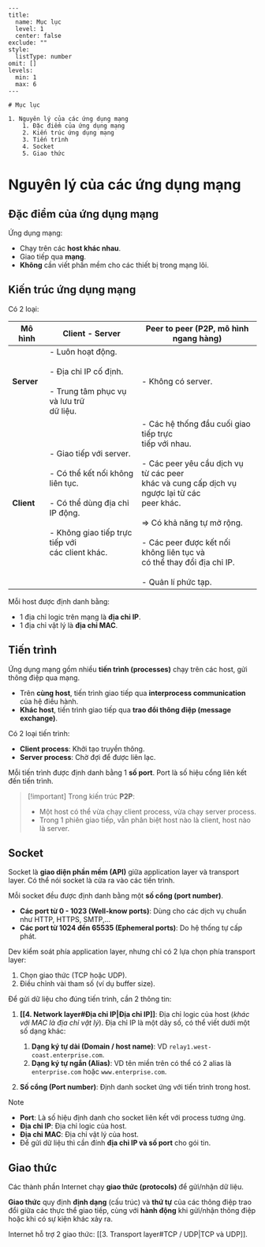 
```insta-toc
---
title:
  name: Mục lục
  level: 1
  center: false
exclude: ""
style:
  listType: number
omit: []
levels:
  min: 1
  max: 6
---

# Mục lục

1. Nguyên lý của các ứng dụng mạng
    1. Đặc điểm của ứng dụng mạng
    2. Kiến trúc ứng dụng mạng
    3. Tiến trình
    4. Socket
    5. Giao thức
```

# Nguyên lý của các ứng dụng mạng

## Đặc điểm của ứng dụng mạng

Ứng dụng mạng:
- Chạy trên các **host khác nhau**.
- Giao tiếp qua **mạng**.
- **Không** cần viết phần mềm cho các thiết bị trong mạng lõi.

## Kiến trúc ứng dụng mạng

Có 2 loại:

| **Mô hình** | Client - Server                                                                                                                                                  | Peer to peer (P2P, mô hình ngang hàng)                                                                                                                                                                                                                                                                         |
| ----------- | ---------------------------------------------------------------------------------------------------------------------------------------------------------------- | -------------------------------------------------------------------------------------------------------------------------------------------------------------------------------------------------------------------------------------------------------------------------------------------------------------- |
| **Server**  | - Luôn hoạt động.<br><br>- Địa chỉ IP cố định.<br><br>- Trung tâm phục vụ và lưu trữ<br>dữ liệu.                                                                 | - Không có server.                                                                                                                                                                                                                                                                                             |
| **Client**  | - Giao tiếp với server.<br><br>- Có thể kết nối không liên tục.<br><br>- Có thể dùng địa chỉ IP động.<br><br>- Không giao tiếp trực tiếp với<br>các client khác. | - Các hệ thống đầu cuối giao tiếp trực<br>tiếp với nhau.<br><br>- Các peer yêu cầu dịch vụ từ các peer<br>khác và cung cấp dịch vụ ngược lại từ các<br>peer khác.<br><br>=> Có khả năng tự mở rộng.<br><br>- Các peer được kết nối không liên tục và<br>có thể thay đổi địa chỉ IP.<br><br>- Quản lí phức tạp. |

Mỗi host được định danh bằng:
- 1 địa chỉ logic trên mạng là **địa chỉ IP**.
- 1 địa chỉ vật lý là **địa chỉ MAC**.

## Tiến trình

Ứng dụng mạng gồm nhiều **tiến trình (processes)** chạy trên các host, gửi thông điệp qua mạng.
- Trên **cùng host**, tiến trình giao tiếp qua **interprocess communication** của hệ điều hành.
- **Khác host**, tiến trình giao tiếp qua **trao đổi thông điệp (message exchange)**.

Có 2 loại tiến trình:
- **Client process**: Khởi tạo truyền thông.
- **Server process**: Chờ đợi để được liên lạc.

Mỗi tiến trình được định danh bằng 1 **số port**. Port là số hiệu cổng liên kết đến tiến trình.

>[!important] Trong kiến trúc **P2P**:
>- Một host có thể vừa chạy client process, vừa chạy server process.
>- Trong 1 phiên giao tiếp, vẫn phân biệt host nào là client, host nào là server.

## Socket

Socket là **giao diện phần mềm (API)** giữa application layer và transport layer. Có thể nói socket là cửa ra vào các tiến trình.

Mỗi socket đều được định danh bằng một **số cổng (port number)**.
- **Các port từ 0 - 1023 (Well-know ports)**: Dùng cho các dịch vụ chuẩn như HTTP, HTTPS, SMTP,...
- **Các port từ 1024 đến 65535 (Ephemeral ports)**: Do hệ thống tự cấp phát.

Dev kiểm soát phía application layer, nhưng chỉ có 2 lựa chọn phía transport layer:
1. Chọn giao thức (TCP hoặc UDP).
2. Điều chỉnh vài tham số (ví dụ buffer size).

Để gửi dữ liệu cho đúng tiến trình, cần 2 thông tin:
1. **[[4. Network layer#Địa chỉ IP|Địa chỉ IP]]**: Địa chỉ logic của host (*khác với MAC là địa chỉ vật lý*). Địa chỉ IP là một dãy số, có thể viết dưới một số dạng khác:
	1. **Dạng ký tự dài (Domain / host name)**: VD `relay1.west-coast.enterprise.com`.
	2. **Dạng ký tự ngắn (Alias)**: VD tên miền trên có thể có 2 alias là `enterprise.com` hoặc `www.enterprise.com`.

2. **Số cổng (Port number)**: Định danh socket ứng với tiến trình trong host.

>[!note]
>- **Port**: Là số hiệu định danh cho socket liên kết với process tương ứng.
>- **Địa chỉ IP**: Địa chỉ logic của host.
>- **Địa chỉ MAC**: Địa chỉ vật lý của host.
>- Để gửi dữ liệu thì cần đính **địa chỉ IP và số port** cho gói tin.

## Giao thức

Các thành phần Internet chạy **giao thức (protocols)** để gửi/nhận dữ liệu.

**Giao thức** quy định **định dạng** (cấu trúc) và **thứ tự** của các thông điệp trao đổi giữa các thực thể giao tiếp, cùng với **hành động** khi gửi/nhận thông điệp hoặc khi có sự kiện khác xảy ra.

Internet hỗ trợ 2 giao thức: [[3. Transport layer#TCP / UDP|TCP và UDP]].